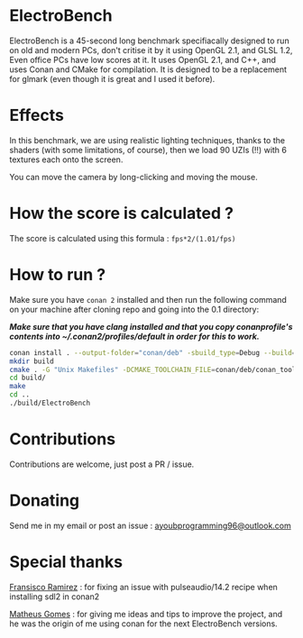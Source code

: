 # ElectroBench
ElectroBench is a 45-second long benchmark specifiacally designed to run on old and modern PCs, don't critise it by it using OpenGL 2.1, and GLSL 1.2, Even office PCs have low scores at it.
It uses OpenGL 2.1, and C++, and uses Conan and CMake for compilation. It is designed to be a replacement for glmark (even though it is great and I used it before).

# Effects

In this benchmark, we are using realistic lighting techniques, thanks to the shaders (with some limitations, of course), then we load 90 UZIs (!!) with 6 textures each onto the screen.

You can move the camera by long-clicking and moving the mouse.

# How the score is calculated ?
The score is calculated using this formula : ```fps*2/(1.01/fps)``` 

# How to run ?

Make sure you have `conan 2` installed and then run the following
command on your machine after cloning repo and going into the 0.1 directory:

***Make sure that you have clang installed and that you copy conanprofile's contents into ~/.conan2/profiles/default in order for this to work.***

```sh
conan install . --output-folder="conan/deb" -sbuild_type=Debug --build=missing -pr conanprofile
mkdir build 
cmake . -G "Unix Makefiles" -DCMAKE_TOOLCHAIN_FILE=conan/deb/conan_toolchain.cmake -DCMAKE_POLICY_DEFAULT_CMP0091=NEW -DCMAKE_BUILD_TYPE=Debug -B build/
cd build/
make
cd ..
./build/ElectroBench
```

# Contributions

Contributions are welcome, just post a PR / issue.

# Donating

Send me in my email or post an issue : ayoubprogramming96@outlook.com

# Special thanks

[Fransisco Ramirez](https://github.com/franramirez688) : for fixing an issue with pulseaudio/14.2 recipe when installing sdl2 in conan2

[Matheus Gomes](https://github.com/matheusgomes28) : for giving me ideas and tips to improve the project, and he was the origin of me using conan for the next ElectroBench versions.
